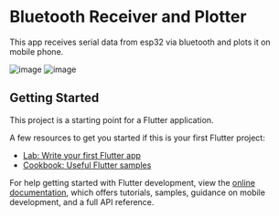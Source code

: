 # Bluetooth Receiver and Plotter
This app receives serial data from esp32 via bluetooth and plots it on mobile phone.

![image](https://github.com/4YU5H25/vnit/assets/137501269/9e0f1f8b-3670-46a3-92d4-49fe397edb14)
![image](https://github.com/4YU5H25/vnit/assets/137501269/198629e3-6052-42e7-8dd4-09e5aa133b04)



## Getting Started

This project is a starting point for a Flutter application.

A few resources to get you started if this is your first Flutter project:

- [Lab: Write your first Flutter app](https://docs.flutter.dev/get-started/codelab)
- [Cookbook: Useful Flutter samples](https://docs.flutter.dev/cookbook)

For help getting started with Flutter development, view the
[online documentation](https://docs.flutter.dev/), which offers tutorials,
samples, guidance on mobile development, and a full API reference.
